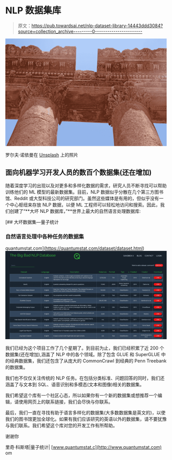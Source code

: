 # NLP 数据集库

> 原文：<https://pub.towardsai.net/nlp-dataset-library-14443ddd3084?source=collection_archive---------0----------------------->

![](img/b3a4fda8bb248136f46e8e4d2bf2ee1e.png)

罗尔夫·诺依曼在 [Unsplash](https://unsplash.com?utm_source=medium&utm_medium=referral) 上的照片

## 面向机器学习开发人员的数百个数据集(还在增加)

随着深度学习的出现以及对更多和多样化数据的需求，研究人员不断寻找可以帮助训练他们的 ML 模型的最新数据集。目前，NLP 数据似乎分散在几个第三方图书馆、Reddit 或大型科技公司的研究部门。虽然这些媒体是有用的，但似乎没有一个中心枢纽来存放 NLP 数据，以便 ML 工程师可以轻松地访问和搜索。因此，我们创建了“**大坏 NLP 数据库，”**世界上最大的自然语言处理数据库:

[](https://quantumstat.com/dataset/dataset.html) [## 大坏数据集—量子统计

### 自然语言处理中各种任务的数据集

quantumstat.com](https://quantumstat.com/dataset/dataset.html) ![](img/9130d133192c15d7dc476074430a98b9.png)

我们已经为这个项目工作了几个星期了。到目前为止，我们已经积累了近 200 个数据集(还在增加),涵盖了 NLP 中的各个领域。除了包含 GLUE 和 SuperGLUE 中的经典数据集，我们还包含了从庞大的 CommonCrawl 到经典的 Penn Treebank 的数据集。

我们也不仅仅关注传统的 NLP 任务。在包括分类标准、问题回答的同时，我们还涵盖了与文本到 SQL、语音识别和多模态(文本和图像)相关的数据集。

我们希望这个库有一个社区心态，所以如果你有一个新的数据集或想推荐一个编辑，请使用网页上的联系链接，我们会尽快与你联系。

最后，我们一直在寻找有助于语言多样化的数据集(大多数数据集是英文的)，以使我们的图书馆更加全球化。如果有我们应该研究的英语以外的数据集，请不要犹豫与我们联系。我们希望这个库对您的开发工作有所帮助。

谢谢你

里奇·科斯塔|量子统计| [www.quantumstat.c](http://www.quantumstat.com) om